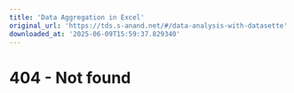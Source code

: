 ```yaml
---
title: 'Data Aggregation in Excel'
original_url: 'https://tds.s-anand.net/#/data-analysis-with-datasette'
downloaded_at: '2025-06-09T15:59:37.829340'
---
```

404 - Not found
===============